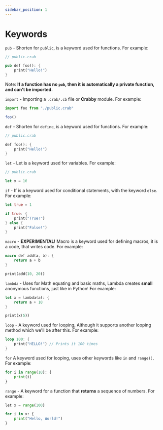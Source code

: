 ```yaml
---
sidebar_position: 1
---
```


# Keywords

`pub` - Shorten for `public`, is a keyword used for functions. For example:

```rs
// public.crab

pub def foo(): {
    print("Hello!")
}
```

Note: **If a function has no `pub`, then it is automatically a private function, and can't be imported.**

`import` - Importing a `.crab/.cb` file or **Crabby** module. For example:

```js
import foo from "./public.crab"

foo()
```

`def` - Shorten for `define`, is a keyword used for functions. For example:

```rs
// public.crab

def foo(): {
    print("Hello!")
}
```

`let` - Let is a keyword used for variables. For example:

```rs
// public.crab

let x = 10
```

`if` - If is a keyword used for conditional statements, with the keyword `else`. For example:

```rs
let true = 1

if true: {
    print("True!")
} else {
    print("False!")
}
```

`macro` - **EXPERIMENTAL!** Macro is a keyword used for defining macros, it is a code, that writes code. For example:

```rs
macro def add(a, b): {
    return a + b
}

print(add(10, 20))
```

`lambda` - Uses for Math equating and basic maths, Lambda creates **small** anonymous functions, just like in Python! For example:

```rs
let x = lambda(a): {
    return a + 10
}

print(x(5))
```

`loop` - A keyword used for looping, Although it supports another looping method which we'll be after this. For example:

```rs
loop 100: {
    print("HELLO!") // Prints it 100 times
}
```

`for` A keyword used for looping, uses other keywords like `in` and `range()`. For example:

```py
for i in range(10): {
    print(i)
}
```

`range` - A keyword for a function that **returns** a sequence of numbers. For example:

```py
let x = range(100)

for i in x: {
    print("Hello, World!")
}
```
